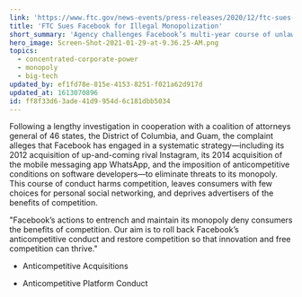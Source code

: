 ```yaml
---
link: 'https://www.ftc.gov/news-events/press-releases/2020/12/ftc-sues-facebook-illegal-monopolization'
title: 'FTC Sues Facebook for Illegal Monopolization'
short_summary: 'Agency challenges Facebook’s multi-year course of unlawful conduct'
hero_image: Screen-Shot-2021-01-29-at-9.36.25-AM.png
topics:
  - concentrated-corporate-power
  - monopoly
  - big-tech
updated_by: ef1fd78e-815e-4153-8251-f021a62d917d
updated_at: 1613070896
id: ff8f33d6-3ade-41d9-954d-6c181dbb5034
---
```

Following a lengthy investigation in cooperation with a coalition of attorneys general of 46 states, the District of Columbia, and Guam, the complaint alleges that Facebook has engaged in a systematic strategy—including its 2012 acquisition of up-and-coming rival Instagram, its 2014 acquisition of the mobile messaging app WhatsApp, and the imposition of anticompetitive conditions on software developers—to eliminate threats to its monopoly. This course of conduct harms competition, leaves consumers with few choices for personal social networking, and deprives advertisers of the benefits of competition.

"Facebook’s actions to entrench and maintain its monopoly deny consumers the benefits of competition. Our aim is to roll back Facebook’s anticompetitive conduct and restore competition so that innovation and free competition can thrive."


- Anticompetitive Acquisitions

- Anticompetitive Platform Conduct